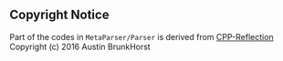 ## Copyright Notice

Part of the codes in `MetaParser/Parser` is derived from [CPP-Reflection](https://github.com/AustinBrunkHorst/CPP-Reflection) Copyright (c) 2016 Austin BrunkHorst
